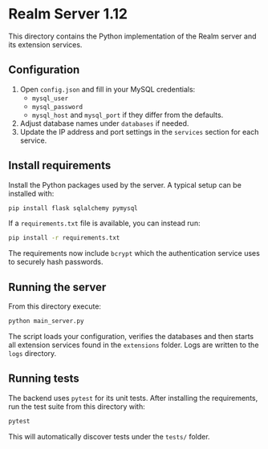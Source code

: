 # Realm Server 1.12

This directory contains the Python implementation of the Realm server and its extension services.

## Configuration

1. Open `config.json` and fill in your MySQL credentials:
   - `mysql_user`
   - `mysql_password`
   - `mysql_host` and `mysql_port` if they differ from the defaults.
2. Adjust database names under `databases` if needed.
3. Update the IP address and port settings in the `services` section for each service.

## Install requirements

Install the Python packages used by the server. A typical setup can be installed with:

```bash
pip install flask sqlalchemy pymysql
```

If a `requirements.txt` file is available, you can instead run:

```bash
pip install -r requirements.txt
```

The requirements now include `bcrypt` which the authentication service uses to
securely hash passwords.

## Running the server

From this directory execute:

```bash
python main_server.py
```

The script loads your configuration, verifies the databases and then starts all extension services found in the `extensions` folder. Logs are written to the `logs` directory.

## Running tests

The backend uses `pytest` for its unit tests. After installing the requirements, run the test suite from this directory with:

```bash
pytest
```

This will automatically discover tests under the `tests/` folder.

